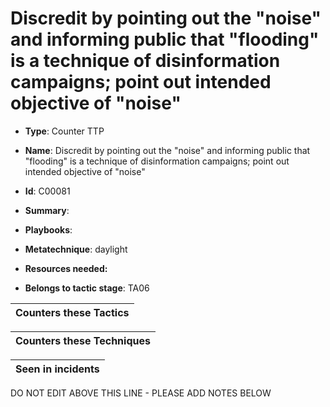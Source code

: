 # Discredit by pointing out the "noise" and informing public that "flooding" is a technique of disinformation campaigns; point out intended objective of "noise"

* **Type**: Counter TTP

* **Name**: Discredit by pointing out the "noise" and informing public that "flooding" is a technique of disinformation campaigns; point out intended objective of "noise"

* **Id**: C00081

* **Summary**: 

* **Playbooks**: 

* **Metatechnique**: daylight

* **Resources needed:** 

* **Belongs to tactic stage**: TA06


| Counters these Tactics |
| ---------------------- |



| Counters these Techniques |
| ------------------------- |



| Seen in incidents |
| ----------------- |


DO NOT EDIT ABOVE THIS LINE - PLEASE ADD NOTES BELOW